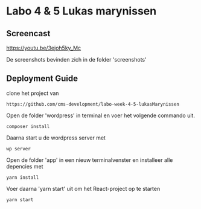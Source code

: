 # Labo 4 & 5 Lukas marynissen

## Screencast
https://youtu.be/3ejoh5ky_Mc

De screenshots bevinden zich in de folder 'screenshots'


## Deployment Guide
clone het project van
```
https://github.com/cms-development/labo-week-4-5-lukasMarynissen
```

Open de folder 'wordpress' in terminal en voer het volgende commando uit.
```
composer install
```
Daarna start u de wordpress server met
```
wp server
```

Open de folder 'app' in een nieuw terminalvenster en installeer alle depencies met
```
yarn install
```

Voer daarna 'yarn start' uit om het React-project op te starten
```
yarn start
```